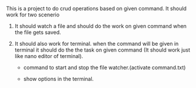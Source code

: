 This is a project to do crud operations based on given command. It should work for two scenerio

1. It should watch a file and should do the work on given command when the file gets saved.

2. It should also work for terminal. when the command will be given in terminal it should do the the task on given command (It should work just like nano editor of terminal).

    - command to start and stop the file watcher.(activate command.txt) 
    
    - show options in the terminal.